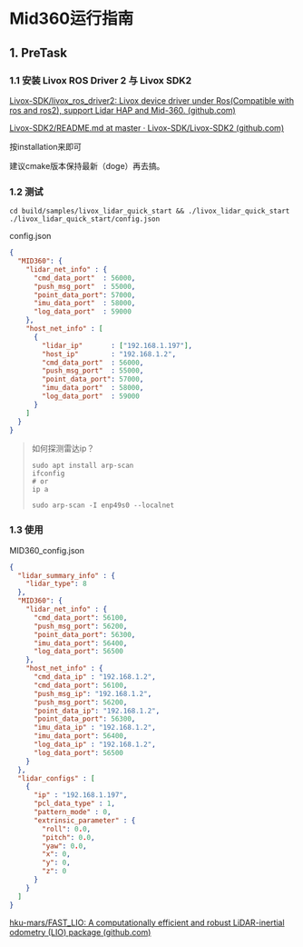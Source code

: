# Mid360运行指南

## 1. PreTask

### 1.1  安装 Livox ROS Driver 2 与 Livox SDK2

[Livox-SDK/livox_ros_driver2: Livox device driver under Ros(Compatible with ros and ros2), support Lidar HAP and Mid-360. (github.com)](https://github.com/Livox-SDK/livox_ros_driver2)

[Livox-SDK2/README.md at master · Livox-SDK/Livox-SDK2 (github.com)](https://github.com/Livox-SDK/Livox-SDK2/blob/master/README.md)

按installation来即可

建议cmake版本保持最新（doge）再去搞。

### 1.2  测试

```shell
cd build/samples/livox_lidar_quick_start && ./livox_lidar_quick_start ./livox_lidar_quick_start/config.json
```

config.json

```json
{
  "MID360": {
    "lidar_net_info" : {
      "cmd_data_port"  : 56000,
      "push_msg_port"  : 55000,
      "point_data_port": 57000,
      "imu_data_port"  : 58000,
      "log_data_port"  : 59000
    },
    "host_net_info" : [
      {
        "lidar_ip"       : ["192.168.1.197"],
        "host_ip"        : "192.168.1.2",
        "cmd_data_port"  : 56000,
        "push_msg_port"  : 55000,
        "point_data_port": 57000,
        "imu_data_port"  : 58000,
        "log_data_port"  : 59000
      }
    ]
  }
}

```

> 如何探测雷达ip？
>
> ```shell
> sudo apt install arp-scan
> ifconfig 
> # or
> ip a
> 
> sudo arp-scan -I enp49s0 --localnet
> ```

### 1.3 使用

MID360_config.json

```json
{
  "lidar_summary_info" : {
    "lidar_type": 8
  },
  "MID360": {
    "lidar_net_info" : {
      "cmd_data_port": 56100,
      "push_msg_port": 56200,
      "point_data_port": 56300,
      "imu_data_port": 56400,
      "log_data_port": 56500
    },
    "host_net_info" : {
      "cmd_data_ip" : "192.168.1.2",
      "cmd_data_port": 56100,
      "push_msg_ip": "192.168.1.2",
      "push_msg_port": 56200,
      "point_data_ip": "192.168.1.2",
      "point_data_port": 56300,
      "imu_data_ip" : "192.168.1.2",
      "imu_data_port": 56400,
      "log_data_ip" : "192.168.1.2",
      "log_data_port": 56500
    }
  },
  "lidar_configs" : [
    {
      "ip" : "192.168.1.197",
      "pcl_data_type" : 1,
      "pattern_mode" : 0,
      "extrinsic_parameter" : {
        "roll": 0.0,
        "pitch": 0.0,
        "yaw": 0.0,
        "x": 0,
        "y": 0,
        "z": 0
      }
    }
  ]
}


```









[hku-mars/FAST_LIO: A computationally efficient and robust LiDAR-inertial odometry (LIO) package (github.com)](https://github.com/hku-mars/FAST_LIO)